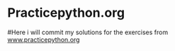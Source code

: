 # Practicepython.org
#Here i will commit my solutions for the exercises from www.practicepython.org
